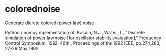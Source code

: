 # colorednoise
Generate dicrete colored (power law) noise

Python / numpy mplementation of:
Kasdin, N.J., Walter, T., "Discrete simulation of power law noise [for oscillator stability evaluation]," Frequency Control Symposium, 1992. 46th., Proceedings of the 1992 IEEE, pp.274,283, 27-29 May 1992
